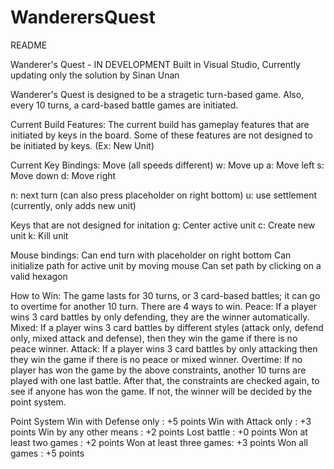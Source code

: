 # WanderersQuest
README

Wanderer's Quest - IN DEVELOPMENT 
Built in Visual Studio, Currently updating only the solution
by Sinan Unan

Wanderer's Quest is designed to be a stragetic turn-based game. 
Also, every 10 turns, a card-based battle games are initiated.


Current Build Features:
The current build has gameplay features that are initiated by keys in the board. 
Some of these features are not designed to be initiated by keys. (Ex: New Unit)

Current Key Bindings:
Move (all speeds different)
w: Move up
a: Move left
s: Move down
d: Move right

n: next turn (can also press placeholder on right bottom)
u: use settlement (currently, only adds new unit)

Keys that are not designed for initation
g: Center active unit 
c: Create new unit
k: Kill unit

Mouse bindings:
Can end turn with placeholder on right bottom
Can initialize path for active unit by moving mouse 
Can set path by clicking on a valid hexagon  







How to Win:
The game lasts for 30 turns, or 3 card-based battles; it can go to overtime for another 10 turn.
There are 4 ways to win.
Peace: If a player wins 3 card battles by only defending, they are the winner automatically.
Mixed: If a player wins 3 card battles by different styles (attack only, defend only, mixed attack and defense),
       then they win the game if there is no peace winner.
Attack: If a player wins 3 card battles by only attacking
        then they win the game if there is no peace or mixed winner.
Overtime: If no player has won the game by the above constraints, another 10 turns are played with one last battle.
          After that, the constraints are checked again, to see if anyone has won the game.
          If not, the winner will be decided by the point system.

Point System
Win with Defense only   : +5 points
Win with Attack  only   : +3 points
Win by any other means  : +2 points
Lost battle             : +0 points
Won at least two games  : +2 points
Won at least three games: +3 points 
Won all games           : +5 points

